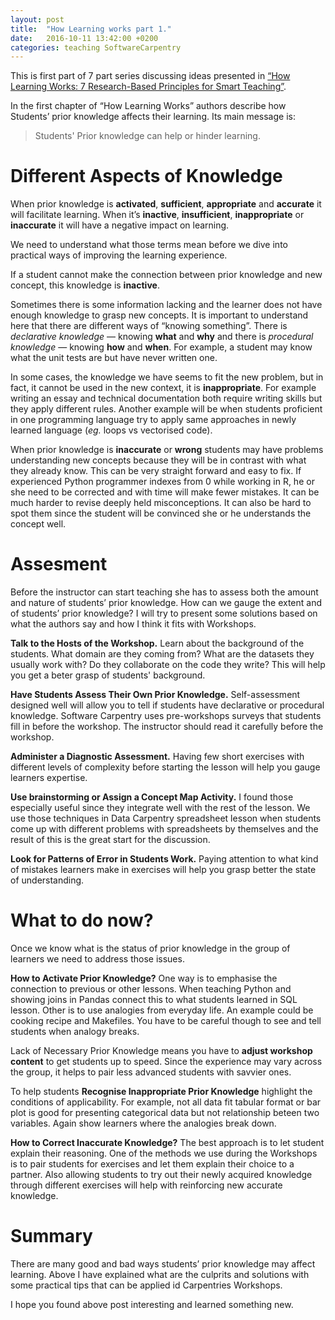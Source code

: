 ```yaml
---
layout: post
title:  "How Learning works part 1."
date:   2016-10-11 13:42:00 +0200
categories: teaching SoftwareCarpentry
---
```

This is first part of 7 part series discussing ideas presented in
[“How Learning Works: 7 Research-Based Principles for Smart Teaching”](https://www.amazon.com/How-Learning-Works-Research-Based-Principles/dp/0470484101).

In the first chapter of “How Learning Works” authors describe how
Students’ prior knowledge affects their learning. Its main message is:

> Students' Prior knowledge can help or hinder learning.

# Different Aspects of Knowledge

When prior knowledge is **activated**, **sufficient**, **appropriate**
and **accurate** it will facilitate learning. When it’s **inactive**,
**insufficient**, **inappropriate** or **inaccurate** it will have a
negative impact on learning.

We need to understand what those terms mean before we dive into practical
ways of improving the learning experience.

If a student cannot make the connection between prior knowledge and new
concept, this knowledge is **inactive**.

Sometimes there is some information lacking and the learner does not
have enough knowledge to grasp new concepts. It is important to
understand here that there are different ways of “knowing something”.
There is *declarative knowledge* — knowing **what** and **why** and there is
*procedural knowledge* — knowing **how** and **when**. For example, a student
may know what the unit tests are but have never written one.

In some cases, the knowledge we have seems to fit the new problem,
but in fact, it cannot be used in the new context, it is **inappropriate**.
For example writing an essay and technical documentation both require
writing skills but they apply different rules. Another example will be
when students proficient in one programming language try to apply same
approaches in newly learned language (*eg.* loops vs vectorised code).

When prior knowledge is **inaccurate** or **wrong** students may have
problems understanding new concepts because they will be in contrast
with what they already know. This can be very straight forward and easy
to fix. If experienced Python programmer indexes from 0 while working in R,
he or she need to be corrected and with time will make fewer mistakes.
It can be much harder to revise deeply held misconceptions. It can also be
hard to spot them since the student will be convinced she or he understands
the concept well.

# Assesment
Before the instructor can start teaching she has to assess both the amount
and nature of students’ prior knowledge. How can we gauge the extent and
of students’ prior knowledge? I will try to present some solutions based
on what the authors say and  how I think it fits with Workshops.


**Talk to the Hosts of the Workshop.** Learn about the background of the
students. What domain are they coming from? What are the datasets they
usually work with? Do they collaborate on the code they write? This
will help you get a beter grasp of students' background.

**Have Students Assess Their Own Prior Knowledge.** Self-assessment
designed well will allow you to tell if students have declarative
or procedural knowledge. Software Carpentry uses pre-workshops surveys
that students fill in before the workshop. The instructor should read
it carefully before the workshop.

**Administer a Diagnostic Assessment.** Having few short exercises
with different levels of complexity before starting the lesson will
help you gauge learners expertise.

**Use brainstorming or Assign a Concept Map Activity.** I found
those especially useful since they integrate well with the rest
of the lesson. We use those techniques in Data Carpentry spreadsheet
lesson when students come up with different problems with
spreadsheets by themselves and the result of this is the great start
for the discussion.

**Look for Patterns of Error in Students Work.** Paying attention to
what kind of mistakes learners make in exercises will help you grasp
better the state of understanding.

# What to do now?

Once we know what is the status of prior knowledge in the group of
learners we need to address those issues.

**How to Activate Prior Knowledge?** One way is to emphasise the
connection to previous or other lessons. When teaching Python
and showing joins in Pandas connect this to what students learned
in SQL lesson. Other is to use analogies from everyday life.
An example could be cooking recipe and Makefiles. You have to
be careful though to see and tell students when analogy breaks.

Lack of Necessary Prior Knowledge means you have to **adjust workshop
content** to get students up to speed. Since the experience may vary
across the group, it helps to pair less advanced students with savvier ones.

To help students **Recognise Inappropriate Prior Knowledge** highlight
the conditions of applicability. For example, not all data fit tabular
format or bar plot is good for presenting categorical data but not
relationship beteen two variables. Again show learners where the
analogies break down.

**How to Correct Inaccurate Knowledge?** The best approach is to let
student explain their reasoning. One of the methods we use during the
Workshops is to pair students for exercises and let them explain their
choice to a partner. Also allowing students to try out their newly
acquired knowledge through different exercises will help with reinforcing
new accurate knowledge.

# Summary

There are many good and bad ways students’ prior knowledge
may affect learning. Above I have explained what are the culprits and
solutions with some practical tips that can be applied id Carpentries Workshops.

I hope you found above post interesting and learned something new.
